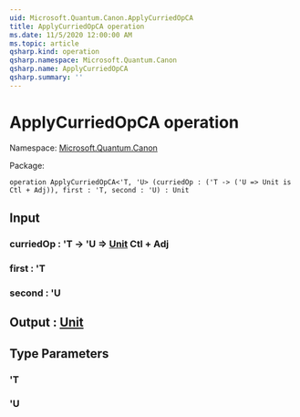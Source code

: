 ```yaml
---
uid: Microsoft.Quantum.Canon.ApplyCurriedOpCA
title: ApplyCurriedOpCA operation
ms.date: 11/5/2020 12:00:00 AM
ms.topic: article
qsharp.kind: operation
qsharp.namespace: Microsoft.Quantum.Canon
qsharp.name: ApplyCurriedOpCA
qsharp.summary: ''
---
```


# ApplyCurriedOpCA operation

Namespace: [Microsoft.Quantum.Canon](xref:Microsoft.Quantum.Canon)

Package: [](https://nuget.org/packages/)




```qsharp
operation ApplyCurriedOpCA<'T, 'U> (curriedOp : ('T -> ('U => Unit is Ctl + Adj)), first : 'T, second : 'U) : Unit
```


## Input

### curriedOp : 'T -> 'U => [Unit](xref:microsoft.quantum.lang-ref.unit) Ctl + Adj




### first : 'T




### second : 'U





## Output : [Unit](xref:microsoft.quantum.lang-ref.unit)



## Type Parameters

### 'T


### 'U

